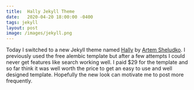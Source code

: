 ```yaml
---
title:  Hally Jekyll Theme
date:   2020-04-20 18:00:00 -0400
tags: jekyll
layout: post
image: /images/jekyll.png
---
```

Today I switched to a new Jekyll theme named [Hally](https://jekyllthemes.io/theme/hally-masonry-jekyll-theme) by [Artem Sheludko](https://jekyllthemes.io/developers/artem-sheludko).  I previously used the free alembic template but after a few attempts I could never get features like search
working well.  I paid $29 for the template and so far think it was well worth
the price to get an easy to use and well designed template.  Hopefully the new
look can motivate me to post more frequently.
